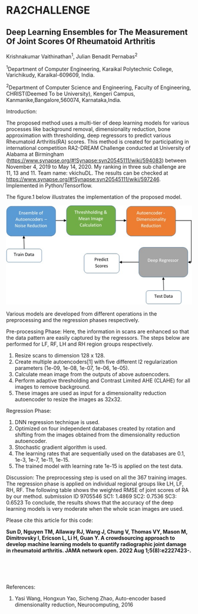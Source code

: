 # RA2CHALLENGE
<h2>Deep Learning Ensembles for The Measurement Of Joint Scores Of Rheumatoid Arthritis </h2>

Krishnakumar Vaithinathan<sup>1</sup>, Julian Benadit Pernabas<sup>2</sup>

<sup>1</sup>Department of Computer Engineering, Karaikal Polytechnic College, Varichikudy, Karaikal-609609, India.

<sup>2</sup>Department of Computer Science and Engineering, Faculty of Engineering, CHRIST(Deemed To be University), Kengeri Campus, Kanmanike,Bangalore,560074, Karnataka,India.

Introduction:

The proposed method uses a multi-tier of deep learning models for various processes like background removal, dimensionality reduction, bone approximation with thresholding, deep regressors to predict various Rheumatoid Arthritis(RA) scores. This method is created for participating in international competition RA2-DREAM Challenge conducted at University of Alabama at Birmingham (https://www.synapse.org/#!Synapse:syn20545111/wiki/594083) between November 4, 2019 to May 14, 2020. My ranking in three sub challenge are 11, 13 and 11. Team name: vkichuDL. The results can be checked at https://www.synapse.org/#!Synapse:syn20545111/wiki/597246. Implemented in Python/Tensorflow. 

The figure.1 below illustrates the implementation of the proposed model. 

![Alt text](https://github.com/vkichu77/RA2CH/blob/master/imgs/blockdiag.jpg?raw=true "BlockDiagram")

Various models are developed from different operations in the preprocessing and the regression phases respectively.

Pre-processing Phase:
Here, the information in scans are enhanced so that the data pattern are easily captured by the regressors. The steps below are performed for LF, RF, LH and RH region groups respectively.
1.	Resize scans to dimension 128 x 128.
2.	Create multiple autoencoders[1] with five different l2 regularization parameters (1e-09, 1e-08, 1e-07, 1e-06, 1e-05).
3.	Calculate mean image from the outputs of above autoencoders.
4.	Perform adaptive thresholding and Contrast Limited AHE (CLAHE) for all images to remove background.
5.	These images are used as input for a dimensionality reduction autoencoder to resize the images as 32x32.

Regression Phase:
1.	DNN regression technique is used.
2.	Optimized on four independent databases created by rotation and shifting from the images obtained from the dimensionality reduction autoencoder.
3.	Stochastic gradient algorithm is used.
4.	The learning rates that are sequentially used on the databases are 0.1, 1e-3, 1e-7, 1e-11, 1e-15.
5.	The trained model with learning rate 1e-15 is applied on the test data.

Discussion:
	The preprocessing step is used on all the 367 training images. The regression phase is applied on individual regional groups like LH, LF, RH, RF. The following table shows the weighted RMSE of joint scores of RA by our method.
submission ID 9705546
SC1: 1.4869
SC2: 0.7536
SC3: 0.6523
To conclude, the results shows that the accuracy of the deep learning models is very moderate when the whole scan images are used.

Please cite this article for this code:

<b>
Sun D, Nguyen TM, Allaway RJ, Wang J, Chung V, Thomas VY, Mason M, Dimitrovsky I, Ericson L, Li H, Guan Y. A crowdsourcing approach to develop machine learning models to quantify radiographic joint damage in rheumatoid arthritis. JAMA network open. 2022 Aug 1;5(8):e2227423-.
</b>

<br/><br/><br/><br/>
References:
1.	Yasi Wang, Hongxun Yao, Sicheng Zhao, Auto-encoder based dimensionality reduction, Neurocomputing, 2016
